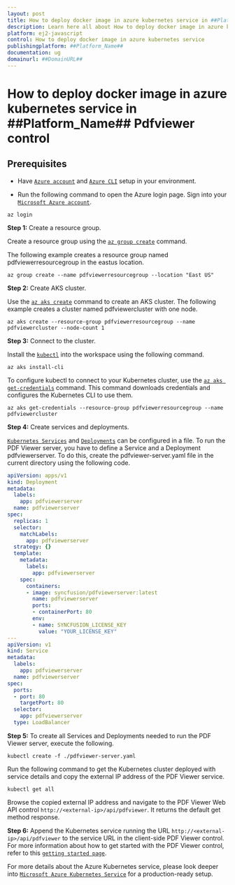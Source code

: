 ```yaml
---
layout: post
title: How to deploy docker image in azure kubernetes service in ##Platform_Name## Pdfviewer control | Syncfusion
description: Learn here all about How to deploy docker image in azure kubernetes service in Syncfusion ##Platform_Name## Pdfviewer control of Syncfusion Essential JS 2 and more.
platform: ej2-javascript
control: How to deploy docker image in azure kubernetes service 
publishingplatform: ##Platform_Name##
documentation: ug
domainurl: ##DomainURL##
---
```


# How to deploy docker image in azure kubernetes service in ##Platform_Name## Pdfviewer control

## Prerequisites

* Have [`Azure account`](https://azure.microsoft.com/en-gb/) and [`Azure CLI`](https://docs.microsoft.com/en-us/cli/azure/?view=azure-cli-latest) setup in your environment.

* Run the following command to open the Azure login page. Sign into your [`Microsoft Azure account`](https://azure.microsoft.com/en-gb/).

```
az login
```

**Step 1:** Create a resource group.

Create a resource group using the [`az group create`](https://docs.microsoft.com/en-us/cli/azure/group#az-group-create) command.

The following example creates a resource group named pdfviewerresourcegroup in the eastus location.

```
az group create --name pdfviewerresourcegroup --location "East US"
```

**Step 2:** Create AKS cluster.

Use the [`az aks create`](https://docs.microsoft.com/en-us/cli/azure/aks?view=azure-cli-latest#az-aks-create) command to create an AKS cluster. The following example creates a cluster named pdfviewercluster with one node.

```
az aks create --resource-group pdfviewerresourcegroup --name pdfviewercluster --node-count 1
```

**Step 3:** Connect to the cluster.

Install the [`kubectl`](https://kubernetes.io/docs/reference/kubectl/kubectl/) into the workspace using the following command.

```
az aks install-cli
```

To configure kubectl to connect to your Kubernetes cluster, use the [`az aks get-credentials`](https://docs.microsoft.com/en-us/cli/azure/aks?view=azure-cli-latest#az-aks-get-credentials) command. This command downloads credentials and configures the Kubernetes CLI to use them.

```
az aks get-credentials --resource-group pdfviewerresourcegroup --name pdfviewercluster
```

**Step 4:** Create services and deployments.

[`Kubernetes Services`](https://kubernetes.io/docs/concepts/services-networking/service/) and [`Deployments`](https://kubernetes.io/docs/concepts/workloads/controllers/deployment/) can be configured in a file. To run the PDF Viewer server, you have to define a Service and a Deployment pdfviewerserver. To do this, create the pdfviewer-server.yaml file in the current directory using the following code.

```yaml
apiVersion: apps/v1
kind: Deployment
metadata:
  labels:
    app: pdfviewerserver
  name: pdfviewerserver
spec:
  replicas: 1
  selector:
    matchLabels:
      app: pdfviewerserver
  strategy: {}
  template:
    metadata:
      labels:
        app: pdfviewerserver
    spec:
      containers:
      - image: syncfusion/pdfviewerserver:latest
        name: pdfviewerserver
        ports:
        - containerPort: 80
        env:
        - name: SYNCFUSION_LICENSE_KEY
          value: "YOUR_LICENSE_KEY"
---
apiVersion: v1
kind: Service
metadata:
  labels:
    app: pdfviewerserver
  name: pdfviewerserver
spec:
  ports:
  - port: 80
    targetPort: 80
  selector:
    app: pdfviewerserver
  type: LoadBalancer
```

**Step 5:** To create all Services and Deployments needed to run the PDF Viewer server, execute the following.

```console
kubectl create -f ./pdfviewer-server.yaml
```

Run the following command to get the Kubernetes cluster deployed with service details and copy the external IP address of the PDF Viewer service.

```console
kubectl get all
```

Browse the copied external IP address and navigate to the PDF Viewer Web API control `http://<external-ip>/api/pdfviewer`. It returns the default get method response.

**Step 6:** Append the Kubernetes service running the URL `http://<external-ip>/api/pdfviewer` to the service URL in the client-side PDF Viewer control. For more information about how to get started with the PDF Viewer control, refer to this [`getting started page`](https://ej2.syncfusion.com/javascript/documentation/pdfviewer/getting-started/?).

For more details about the Azure Kubernetes service, please look deeper into [`Microsoft Azure Kubernetes Service`](https://docs.microsoft.com/en-us/azure/aks/kubernetes-walkthrough) for a production-ready setup.